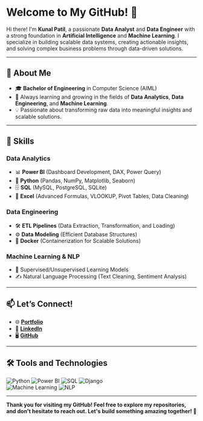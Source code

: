 # Welcome to My GitHub! 👋

Hi there! I'm **Kunal Patil**, a passionate **Data Analyst** and **Data Engineer** with a strong foundation in **Artificial Intelligence** and **Machine Learning**. I specialize in building scalable data systems, creating actionable insights, and solving complex business problems through data-driven solutions.

---

## 🌟 About Me  
- 🎓 **Bachelor of Engineering** in Computer Science (AIML)  
- 🧠 Always learning and growing in the fields of **Data Analytics**, **Data Engineering**, and **Machine Learning**.  
- 💡 Passionate about transforming raw data into meaningful insights and scalable solutions.  

---

## 🔧 Skills  

### **Data Analytics**  
- 📊 **Power BI** (Dashboard Development, DAX, Power Query)  
- 🐍 **Python** (Pandas, NumPy, Matplotlib, Seaborn)  
- 🗄️ **SQL** (MySQL, PostgreSQL, SQLite)  
- 📜 **Excel** (Advanced Formulas, VLOOKUP, Pivot Tables, Data Cleaning)  

### **Data Engineering**  
- 🛠️ **ETL Pipelines** (Data Extraction, Transformation, and Loading)  
- ⚙️ **Data Modeling** (Efficient Database Structures)  
- 🐳 **Docker** (Containerization for Scalable Solutions)  

### **Machine Learning & NLP**  
- 🤖 Supervised/Unsupervised Learning Models  
- ✍️ Natural Language Processing (Text Cleaning, Sentiment Analysis)  

---

## 📫 Let’s Connect!  

- 🌐 **[Portfolio](https://my.novypro.com/kunal-patil)**  
- 💼 **[LinkedIn](https://www.linkedin.com/in/kp8111)**  
- 🖥️ **[GitHub](https://github.com/kp-8111)**  

---

## 🛠️ Tools and Technologies  
![Python](https://img.shields.io/badge/Python-3670A0?style=for-the-badge&logo=python&logoColor=ffdd54) 
![Power BI](https://img.shields.io/badge/PowerBI-F2C811?style=for-the-badge&logo=PowerBI&logoColor=black) 
![SQL](https://img.shields.io/badge/SQL-005C84?style=for-the-badge&logo=postgresql&logoColor=white) 
![Django](https://img.shields.io/badge/Django-092E20?style=for-the-badge&logo=django&logoColor=white)  
![Machine Learning](https://img.shields.io/badge/Machine%20Learning-0096FF?style=for-the-badge&logo=scikit-learn&logoColor=white) 
![NLP](https://img.shields.io/badge/NLP-56347C?style=for-the-badge&logo=tensorflow&logoColor=white)  

---

**Thank you for visiting my GitHub! Feel free to explore my repositories, and don't hesitate to reach out. Let's build something amazing together! 🚀**
